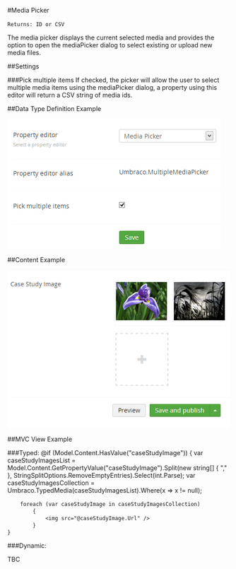 #Media Picker

`Returns: ID or CSV`

The media picker displays the current selected media and provides the option to open the mediaPicker dialog to select existing or upload new media files.

##Settings

###Pick multiple items
If checked, the picker will allow the user to select multiple media items using the mediaPicker dialog, a property using this editor will return a CSV string of media ids.

##Data Type Definition Example

![Media Picker Data Type Definition](images/Media-Picker-DataType.jpg)

##Content Example 

![Media Picker Content](images/Media-Picker-Content.jpg)

##MVC View Example

###Typed:
	@if (Model.Content.HasValue("caseStudyImage"))
	{
	    var caseStudyImagesList = Model.Content.GetPropertyValue<string>("caseStudyImage").Split(new string[] { "," }, StringSplitOptions.RemoveEmptyEntries).Select(int.Parse);
	    var caseStudyImagesCollection = Umbraco.TypedMedia(caseStudyImagesList).Where(x => x != null);
	
	    foreach (var caseStudyImage in caseStudyImagesCollection)
	        {      
	            <img src="@caseStudyImage.Url" />      
	        }                                                               
	}

###Dynamic:                              

TBC